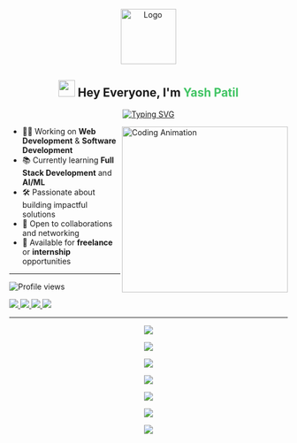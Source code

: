 <!-- Logo -->
<p align="center">
  <img src="assests/llogo.png" alt="Logo" height="100">
</p>

<!-- Intro Heading -->
<h2 align="center">
  <img src="https://emojis.slackmojis.com/emojis/images/1531849430/4246/blob-sunglasses.gif?1531849430" width="30"/> 
  Hey Everyone, I'm <span style="color:#40c463">Yash Patil</span>
</h2>

<!-- Typing Intro -->
<p align="center">
  <a href="https://git.io/typing-svg">
    <img src="https://readme-typing-svg.demolab.com?font=Roboto&size=30&duration=3000&pause=1000&color=40c463&center=true&vCenter=true&width=1000&lines=💻+Crafting+Code%2C+Building+Dreams;🚀+Welcome+to+My+GitHub+Universe!" alt="Typing SVG" />
  </a>
</p>

<!-- Right Side Animation -->
<img align="right" alt="Coding Animation" width="300" src="https://cdn.dribbble.com/users/1162077/screenshots/3848914/programmer.gif" />

<!-- About Me -->
- 👨‍💻 Working on **Web Development** & **Software Development**
- 📚 Currently learning **Full Stack Development** and **AI/ML**
- 🛠️ Passionate about building impactful solutions
- 🤝 Open to collaborations and networking
- 💼 Available for **freelance** or **internship** opportunities

---

<!-- Visitor Badge -->
<p align="left">
  <img src="https://komarev.com/ghpvc/?username=YashPatil1402&style=flat&color=brightgreen" alt="Profile views">
</p>

<!-- Social Links -->
<p align="left">
  <a href="mailto:yash.work02@outlook.com">
    <img src="https://img.shields.io/badge/Outlook-0078D4.svg?style=flat&logo=microsoft-outlook&logoColor=white" />
  </a>
  <a href="https://www.linkedin.com/in/yash-patil-1736702b1/" target="_blank">
    <img src="https://img.shields.io/badge/LinkedIn-%230077B5.svg?style=flat&logo=linkedin&logoColor=white" />
  </a>
  <a href="https://lnkd.in/exZW6TAe" target="_blank">
    <img src="https://img.shields.io/badge/Portfolio-1A1A1A.svg?style=flat&logo=vercel&logoColor=white" />
  </a>
  <a href="https://instagram.com/yashpatil.14" target="_blank">
    <img src="https://img.shields.io/badge/Instagram-E4405F.svg?style=flat&logo=instagram&logoColor=white" />
  </a>
</p>

---

<!-- GitHub Summary Cards -->
<div align="center">

  ![](http://github-profile-summary-cards.vercel.app/api/cards/profile-details?username=YashPatil1402&theme=github_dark)
  
  ![](http://github-profile-summary-cards.vercel.app/api/cards/stats?username=YashPatil1402&theme=github_dark)
  
  ![](http://github-profile-summary-cards.vercel.app/api/cards/productive-time?username=YashPatil1402&theme=github_dark&utcOffset=8)
  
  ![](http://github-profile-summary-cards.vercel.app/api/cards/repos-per-language?username=YashPatil1402&theme=github_dark)
  
  ![](http://github-profile-summary-cards.vercel.app/api/cards/most-commit-language?username=YashPatil1402&theme=github_dark)

</div>

<!-- GitHub Trophies -->
<p align="center">
  <img src="https://github-profile-trophy.vercel.app/?username=YashPatil1402&theme=onedark&title=Repositories,Stars,Commits,Followers,PullRequest,MultipleLang&margin-w=10" />
</p>

<!-- Activity Graph -->
<p align="center">
  <a href="https://github.com/YashPatil1402/github-readme-activity-graph">
    <img src="https://github-readme-activity-graph.vercel.app/graph?username=YashPatil1402&bg_color=0d1117&color=ffffff&line=40c463&point=fff7e0&area=true&hide_border=true" />
  </a>
</p>
